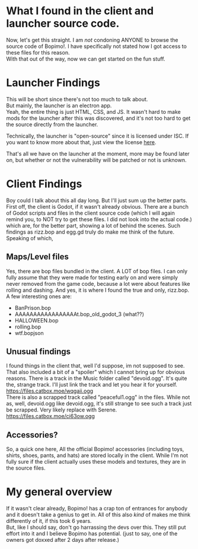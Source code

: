 # What I found in the client and launcher source code.  
Now, let's get this straight. I am _not_ condoning ANYONE to browse the source code of Bopimo!. I have specifically not stated how I got access to these files for this reason.  
With that out of the way, now we can get started on the fun stuff.  

# Launcher Findings
This will be short since there's not too much to talk about.  
But mainly, the launcher is an electron app.  
Yeah, the entire thing is just HTML, CSS, and JS. It wasn't hard to make mods for the launcher after this was discovered, and it's not too hard to get the source directly from the launcher.  

Technically, the launcher is "open-source" since it is licensed under ISC. If you want to know more about that, just view the license [here](https://www.isc.org/licenses/).  

That's all we have on the launcher at the moment, more may be found later on, but whether or not the vulnerability will be patched or not is unknown.

# Client Findings
Boy could I talk about this all day long. But I'll just sum up the better parts.  
First off, the client is Godot, if it wasn't already obvious. There are a bunch of Godot scripts and files in the client source code (which I will again remind you, to NOT try to get these files. I did not look into the actual code.) which are, for the better part, showing a lot of behind the scenes. Such findings as rizz.bop and egg.gd truly do make me think of the future. Speaking of which,

## Maps/Level files
Yes, there are bop files bundled in the client. A LOT of bop files. I can only fully assume that they were made for testing early on and were simply never removed from the game code, because a lot were about features like rolling and dashing. And yes, it is where I found the true and only, rizz.bop. A few interesting ones are:
 - BanPrison.bop
 - AAAAAAAAAAAAAAAAAt.bop_old_godot_3 (what??)
 - HALLOWEEN.bop
 - rolling.bop
 - wtf.bopjson

## Unusual findings
I found things in the client that, well I'd suppose, im not supposed to see. That also included a bit of a "spoiler" which I cannot bring up for obvious reasons. There is a track in the Music folder called "devoid.ogg". It's quite the, strange track. I'll just link the track and let you hear it for yourself. https://files.catbox.moe/wqgaii.ogg  
There is also a scrapped track called "peaceful1.ogg" in the files. While not as, well, devoid.ogg like devoid.ogg, it's still strange to see such a track just be scrapped. Very likely replace with Serene. https://files.catbox.moe/ci63ow.ogg

## Accessories?
So, a quick one here, All the official Bopimo! accessories (including toys, shirts, shoes, pants, and hats) are stored locally in the client. While I'm not fully sure if the client actually uses these models and textures, they are in the source files.

# My general overview
If it wasn't clear already, Bopimo! has a crap ton of entrances for anybody and it doesn't take a genius to get in. All of this also _kind_ of makes me think differently of it, if this took 6 years.  
But, like I should say, don't go harrassing the devs over this. They still put effort into it and I believe Bopimo has potential. (just to say, one of the owners got doxxed after 2 days after release.)
